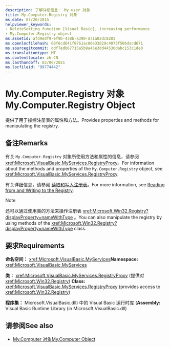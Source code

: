 ```yaml
---
description: 了解详细信息： My.user 对象
title: My.Computer.Registry 对象
ms.date: 07/20/2015
helpviewer_keywords:
- DeleteSetting function [Visual Basic], increasing performance
- My.Computer.Registry object
ms.assetid: afd9edf9-ef9b-438b-a390-d71a02dc8203
ms.openlocfilehash: 68f6cd641f8761ac86e33829c4073f506dacd671
ms.sourcegitcommit: ddf7edb67715a5b9a45e3dd44536dabc153c1de0
ms.translationtype: MT
ms.contentlocale: zh-CN
ms.lasthandoff: 02/06/2021
ms.locfileid: "99774442"
---
```

# <a name="mycomputerregistry-object"></a><span data-ttu-id="2949f-103">My.Computer.Registry 对象</span><span class="sxs-lookup"><span data-stu-id="2949f-103">My.Computer.Registry Object</span></span>

<span data-ttu-id="2949f-104">提供了用于操控注册表的属性和方法。</span><span class="sxs-lookup"><span data-stu-id="2949f-104">Provides properties and methods for manipulating the registry.</span></span>  
  
## <a name="remarks"></a><span data-ttu-id="2949f-105">备注</span><span class="sxs-lookup"><span data-stu-id="2949f-105">Remarks</span></span>  

 <span data-ttu-id="2949f-106">有关 `My.Computer.Registry` 对象所使用方法和属性的信息，请参阅 <xref:Microsoft.VisualBasic.MyServices.RegistryProxy>。</span><span class="sxs-lookup"><span data-stu-id="2949f-106">For information about the methods and properties of the `My.Computer.Registry` object, see <xref:Microsoft.VisualBasic.MyServices.RegistryProxy>.</span></span>  
  
 <span data-ttu-id="2949f-107">有关详细信息，请参阅 [读取和写入注册表](../../developing-apps/programming/computer-resources/reading-from-and-writing-to-the-registry.md)。</span><span class="sxs-lookup"><span data-stu-id="2949f-107">For more information, see [Reading from and Writing to the Registry](../../developing-apps/programming/computer-resources/reading-from-and-writing-to-the-registry.md).</span></span>  
  
> [!NOTE]
> <span data-ttu-id="2949f-108">还可以通过使用类的方法来操作注册表 <xref:Microsoft.Win32.Registry?displayProperty=nameWithType> 。</span><span class="sxs-lookup"><span data-stu-id="2949f-108">You can also manipulate the registry by using methods of the <xref:Microsoft.Win32.Registry?displayProperty=nameWithType> class.</span></span>  
  
## <a name="requirements"></a><span data-ttu-id="2949f-109">要求</span><span class="sxs-lookup"><span data-stu-id="2949f-109">Requirements</span></span>  

 <span data-ttu-id="2949f-110">**命名空间：** <xref:Microsoft.VisualBasic.MyServices></span><span class="sxs-lookup"><span data-stu-id="2949f-110">**Namespace:** <xref:Microsoft.VisualBasic.MyServices></span></span>  
  
 <span data-ttu-id="2949f-111">**类：** <xref:Microsoft.VisualBasic.MyServices.RegistryProxy> (提供对 <xref:Microsoft.Win32.Registry>) </span><span class="sxs-lookup"><span data-stu-id="2949f-111">**Class:** <xref:Microsoft.VisualBasic.MyServices.RegistryProxy> (provides access to <xref:Microsoft.Win32.Registry>)</span></span>  
  
 <span data-ttu-id="2949f-112">**程序集：** Microsoft.VisualBasic.dll) 中的 Visual Basic 运行时库 (</span><span class="sxs-lookup"><span data-stu-id="2949f-112">**Assembly:** Visual Basic Runtime Library (in Microsoft.VisualBasic.dll)</span></span>  
  
## <a name="see-also"></a><span data-ttu-id="2949f-113">请参阅</span><span class="sxs-lookup"><span data-stu-id="2949f-113">See also</span></span>

- [<span data-ttu-id="2949f-114">My.Computer 对象</span><span class="sxs-lookup"><span data-stu-id="2949f-114">My.Computer Object</span></span>](my-computer-object.md)
